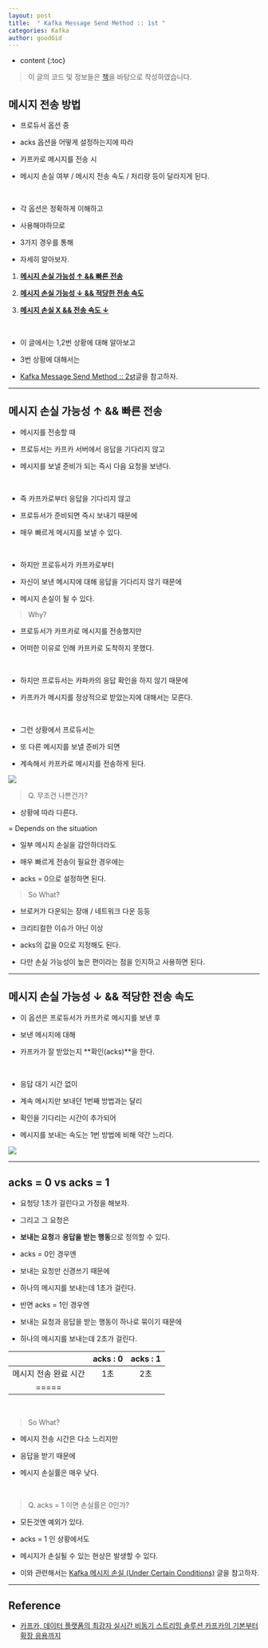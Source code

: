 ```yaml
---
layout: post
title:  " Kafka Message Send Method :: 1st "
categories: Kafka
author: goodGid
---
```

* content
{:toc}

> 이 글의 코드 및 정보들은 [책](https://book.naver.com/bookdb/book_detail.nhn?bid=13540082)을 바탕으로 작성하였습니다.

## 메시지 전송 방법

* 프로듀서 옵션 중 

* acks 옵션을 어떻게 설정하는지에 따라

* 카프카로 메시지를 전송 시 

* 메시지 손실 여부 / 메시지 전송 속도 / 처리량 등이 달라지게 된다.







<br>

* 각 옵션은 정확하게 이해하고

* 사용해야하므로

* 3가지 경우를 통해

* 자세히 알아보자.

1. **[메시지 손실 가능성 ↑ && 빠른 전송]({{site.url}}/Kafka-Send-Message-Mehotd-1/#메시지-손실-가능성---빠른-전송)**

2. **[메시지 손실 가능성 ↓ && 적당한 전송 속도]({{site.url}}/Kafka-Send-Message-Mehotd-1/#메시지-손실-가능성---적당한-전송-속도)**

3. **[메시지 손실 X && 전송 속도 ↓]({{site.url}}/Kafka-Send-Message-Mehotd-2/#메시지-손실-x--전송-속도-)**

<br>

* 이 글에서는 1,2번 상황에 대해 알아보고

* 3번 상황에 대해서는 

* [Kafka Message Send Method :: 2st]({{site.url}}/Kafka-Send-Message-Mehotd-2/)글을 참고하자.

---

## 메시지 손실 가능성 ↑ && 빠른 전송

* 메시지를 전송할 때 

* 프로듀서는 카프카 서버에서 응답을 기다리지 않고

* 메시지를 보낼 준비가 되는 즉시 다음 요청을 보낸다.

<br>

* 즉 카프카로부터 응답을 기다리지 않고

* 프로듀서가 준비되면 즉시 보내기 때문에

* 매우 빠르게 메시지를 보낼 수 있다.

<br>

* 하지만 프로듀서가 카프카로부터

* 자신이 보낸 메시지에 대해 응답을 기다리지 않기 때문에

* 메시지 손실이 될 수 있다.

> Why?

* 프로듀서가 카프카로 메시지를 전송했지만

* 어떠한 이유로 인해 카프카로 도착하지 못했다.

<br>

* 하지만 프로듀서는 카파카의 응답 확인을 하지 않기 때문에

* 카프카가 메시지를 정상적으로 받았는지에 대해서는 모른다.

<br>

* 그런 상황에서 프로듀서는 

* 또 다른 메시지를 보낼 준비가 되면

* 계속해서 카프카로 메시지를 전송하게 된다.

![](/assets/img/kafka/Kafka-Send-Message-Mehotd_1.png)

> Q. 무조건 나쁜건가?

* 상황에 따라 다른다.

= Depends on the situation

* 일부 메시지 손실을 감안하더라도

* 매우 빠르게 전송이 필요한 경우에는 

* acks = 0으로 설정하면 된다.

> So What?

* 브로커가 다운되는 장애 / 네트워크 다운 등등

* 크리티컬한 이슈가 아닌 이상 

* acks의 값을 0으로 지정해도 된다.

* 다만 손실 가능성이 높은 편이라는 점을 인지하고 사용하면 된다.

---

## 메시지 손실 가능성 ↓ && 적당한 전송 속도

* 이 옵션은 프로듀서가 카프카로 메시지를 보낸 후

* 보낸 메시지에 대해 

* 카프카가 잘 받았는지 **확인(acks)**을 한다.

<br>

* 응답 대기 시간 없이 

* 계속 메시지만 보내던 1번째 방법과는 달리

* 확인을 기다리는 시간이 추가되어 

* 메시지를 보내는 속도는 1번 방법에 비해 약간 느리다.

![](/assets/img/kafka/Kafka-Send-Message-Mehotd_2.png)

---

## acks = 0 vs acks = 1

* 요청당 1초가 걸린다고 가정을 해보자.

* 그리고 그 요청은

* **보내는 요청**과 **응답을 받는 행동**으로 정의할 수 있다.

* acks = 0인 경우엔

* 보내는 요청만 신경쓰기 때문에

* 하나의 메시지를 보내는데 1초가 걸린다.


* 반면 acks = 1인 경우엔

* 보내는 요청과 응답을 받는 행동이 하나로 묶이기 때문에

* 하나의 메시지를 보내는데 2초가 걸린다.

|                     |     acks : 0   |       acks : 1      |
|:-------:            |     :-------:  |        :-------:    |
| 메시지 전송 완료 시간    |       1초       |         2초         |
|=====

<br>

> So What?

* 메시지 전송 시간은 다소 느리지만

* 응답을 받기 때문에

* 메시지 손실률은 매우 낮다.

<br>

> Q. acks = 1 이면 손실률은 0인가?

* 모든것엔 예외가 있다.

* acks = 1 인 상황에서도 

* 메시지가 손실될 수 있는 현상은 발생할 수 있다.

* 이와 관련해서는 [Kafka 메시지 손실 (Under Certain Conditions)]({{site.url}}/Kafka-Lost-Message-Under-Certain-Conditions) 글을 참고하자.

---

## Reference

* [카프카, 데이터 플랫폼의 최강자 실시간 비동기 스트리밍 솔루션 카프카의 기본부터 확장 응용까지](https://book.naver.com/bookdb/book_detail.nhn?bid=13540082)